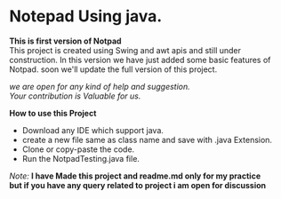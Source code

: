 # Notepad Using java.

**This is first version of Notpad**  
  This project is created using Swing and awt apis and still under construction.
  In this version we have just added some basic features of Notpad.
  soon we'll update the full version of this project.

  *we are open for any kind of help and suggestion.  
  Your contribution is Valuable for us.*

  **How to use this Project**  
  * Download any IDE which support java.  
  * create a new file same as class name and save with .java Extension.  
  * Clone or copy-paste the code.
  * Run the NotpadTesting.java file.  

  *Note:*  **I have Made this project and readme.md only for my practice  
    but if you have any query related to project i am open for discussion**
